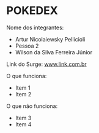 # POKEDEX

Nome dos integrantes: 
- Artur Nicolaiewsky Pellicioli
- Pessoa 2
- Wilson da Silva Ferreira Júnior

Link do Surge: www.link.com.br

O que funciona:
- Item 1
- Item 2

O que não funciona: 
- Item 3
- Item 4
